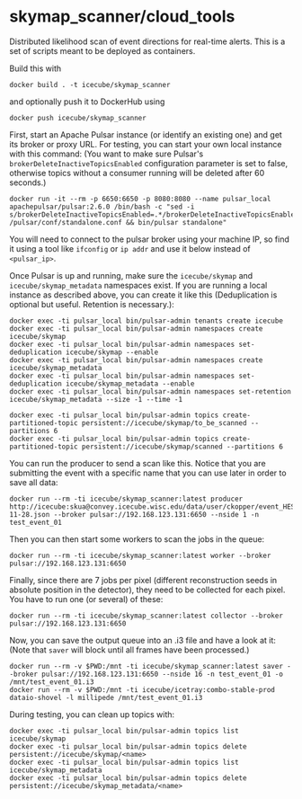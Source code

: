 # skymap_scanner/cloud_tools

Distributed likelihood scan of event directions for real-time alerts.
This is a set of scripts meant to be deployed as containers.

Build this with 
```
docker build . -t icecube/skymap_scanner
```

and optionally push it to DockerHub using
```
docker push icecube/skymap_scanner
```

First, start an Apache Pulsar instance (or identify an existing one)
and get its broker or proxy URL.
For testing, you can start your own local instance with this command:
(You want to make sure Pulsar's `brokerDeleteInactiveTopicsEnabled` configuration
parameter is set to false, otherwise topics without a consumer running will be
deleted after 60 seconds.)
```
docker run -it --rm -p 6650:6650 -p 8080:8080 --name pulsar_local apachepulsar/pulsar:2.6.0 /bin/bash -c "sed -i s/brokerDeleteInactiveTopicsEnabled=.*/brokerDeleteInactiveTopicsEnabled=false/ /pulsar/conf/standalone.conf && bin/pulsar standalone"
```

You will need to connect to the pulsar broker using your machine IP,
so find it using a tool like `ifconfig` or `ip addr` and use it below
instead of `<pulsar_ip>`.

Once Pulsar is up and running, make sure the `icecube/skymap` and
`icecube/skymap_metadata` namespaces exist. If you are running a local
instance as described above, you can create it like this
(Deduplication is optional but useful. Retention is necessary.):
```
docker exec -ti pulsar_local bin/pulsar-admin tenants create icecube
docker exec -ti pulsar_local bin/pulsar-admin namespaces create icecube/skymap
docker exec -ti pulsar_local bin/pulsar-admin namespaces set-deduplication icecube/skymap --enable
docker exec -ti pulsar_local bin/pulsar-admin namespaces create icecube/skymap_metadata
docker exec -ti pulsar_local bin/pulsar-admin namespaces set-deduplication icecube/skymap_metadata --enable
docker exec -ti pulsar_local bin/pulsar-admin namespaces set-retention icecube/skymap_metadata --size -1 --time -1

docker exec -ti pulsar_local bin/pulsar-admin topics create-partitioned-topic persistent://icecube/skymap/to_be_scanned --partitions 6
docker exec -ti pulsar_local bin/pulsar-admin topics create-partitioned-topic persistent://icecube/skymap/scanned --partitions 6
```

You can run the producer to send a scan like this. Notice that you are submitting the
event with a specific name that you can use later in order to save all data:

```
docker run --rm -ti icecube/skymap_scanner:latest producer http://icecube:skua@convey.icecube.wisc.edu/data/user/ckopper/event_HESE_2017-11-28.json --broker pulsar://192.168.123.131:6650 --nside 1 -n test_event_01
```

Then you can then start some workers to scan the jobs in the queue:

```
docker run --rm -ti icecube/skymap_scanner:latest worker --broker pulsar://192.168.123.131:6650
```

Finally, since there are 7 jobs per pixel (different reconstruction seeds in absolute position
in the detector), they need to be collected for each pixel. You have to run one
(or several) of these:

```
docker run --rm -ti icecube/skymap_scanner:latest collector --broker pulsar://192.168.123.131:6650
```

Now, you can save the output queue into an .i3 file and have a look at it:
(Note that `saver` will block until all frames have been processed.)

```
docker run --rm -v $PWD:/mnt -ti icecube/skymap_scanner:latest saver --broker pulsar://192.168.123.131:6650 --nside 16 -n test_event_01 -o /mnt/test_event_01.i3
docker run --rm -v $PWD:/mnt -ti icecube/icetray:combo-stable-prod dataio-shovel -l millipede /mnt/test_event_01.i3
```


During testing, you can clean up topics with:
```
docker exec -ti pulsar_local bin/pulsar-admin topics list icecube/skymap
docker exec -ti pulsar_local bin/pulsar-admin topics delete persistent://icecube/skymap/<name>
docker exec -ti pulsar_local bin/pulsar-admin topics list icecube/skymap_metadata
docker exec -ti pulsar_local bin/pulsar-admin topics delete persistent://icecube/skymap_metadata/<name>
```
